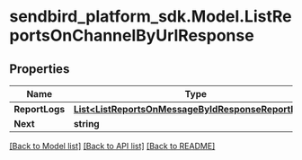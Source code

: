 
# sendbird_platform_sdk.Model.ListReportsOnChannelByUrlResponse

## Properties

Name | Type | Description | Notes
------------ | ------------- | ------------- | -------------
**ReportLogs** | [**List&lt;ListReportsOnMessageByIdResponseReportLogs&gt;**](ListReportsOnMessageByIdResponseReportLogs.md) |  | [optional] 
**Next** | **string** |  | [optional] 

[[Back to Model list]](../README.md#documentation-for-models)
[[Back to API list]](../README.md#documentation-for-api-endpoints)
[[Back to README]](../README.md)

